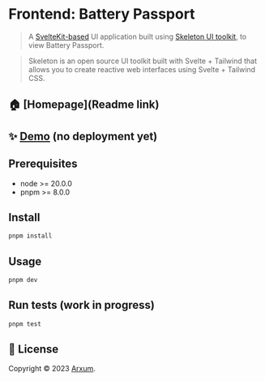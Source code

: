 # Frontend: Battery Passport 

> A [SvelteKit-based](https://kit.svelte.dev/) UI application built using [Skeleton UI toolkit](https://www.skeleton.dev/), to view Battery Passport. 

> Skeleton is an open source UI toolkit built with Svelte + Tailwind that allows you to create reactive web interfaces using Svelte + Tailwind CSS.

## 🏠 [Homepage](Readme link)

## ✨ [Demo]() (no deployment yet)


## Prerequisites

- node >= 20.0.0
- pnpm >= 8.0.0

## Install

```sh
pnpm install
```

## Usage

```sh
pnpm dev
```

## Run tests (work in progress)

```sh
pnpm test
```

## 📝 License

Copyright © 2023 [Arxum](https://github.com/Arxum).
